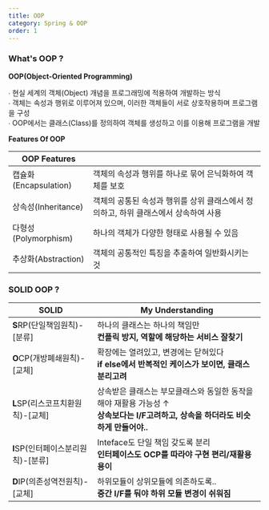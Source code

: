 ```yaml
---
title: OOP
category: Spring & OOP
order: 1
---
```


### What's OOP ? 

**OOP(Object-Oriented Programming)**


∙ 현실 세계의 객체(Object) 개념을 프로그래밍에 적용하여 개발하는 방식 <br>
∙ 객체는 속성과 행위로 이루어져 있으며, 이러한 객체들이 서로 상호작용하며 프로그램을 구성<br>
∙ OOP에서는 클래스(Class)를 정의하여 객체를 생성하고 이를 이용해 프로그램을 개발


**Features Of OOP**

| OOP Features||
|--|--|
|캡슐화(Encapsulation)| 객체의 속성과 행위를 하나로 묶어 은닉화하여 객체를 보호 |
|상속성(Inheritance)| 객체의 공통된 속성과 행위를 상위 클래스에서 정의하고, 하위 클래스에서 상속하여 사용|
|다형성(Polymorphism)| 하나의 객체가 다양한 형태로 사용될 수 있음|
|추상화(Abstraction)| 객체의 공통적인 특징을 추출하여 일반화시키는 것|

### SOLID OOP ? 

|SOLID|My Understanding|
|--|--|
|**S**RP(단일책임원칙)-[분류]|하나의 클래스는 하나의 책임만<br>**컨플릭 방지, 역할에 해당하는 서비스 잘찾기**|
|**O**CP(개방폐쇄원칙)-[교체]|확장에는 열려있고, 변경에는 닫혀있다<br>**if else에서 반복적인 케이스가 보이면, 클래스 분리고려**|
|**L**SP(리스코프치환원칙)-[교체]|상속받은 클래스는 부모클래스와 동일한 동작을 해야 재활용 가능성 ↑<br>**상속보다는 I/F고려하고, 상속을 하더라도 비슷하게 만들어야..**|
|**I**SP(인터페이스분리원칙)-[분류]|Inteface도 단일 책임 갖도록 분리<br>**인터페이스도 OCP를 따라야 구현 편리/재활용 용이**|
|**D**IP(의존성역전원칙)-[교체]|하위모듈이 상위모듈에 의존하도록..<br>**중간 I/F를 둬야 하위 모듈 변경이 쉬워짐**|

